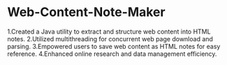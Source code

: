 # Web-Content-Note-Maker
1.Created a Java utility to extract and structure web content into HTML notes. 
2.Utilized multithreading for concurrent web page download and parsing. 
3.Empowered users to save web content as HTML notes for easy reference. 
4.Enhanced online research and data management efficiency.
